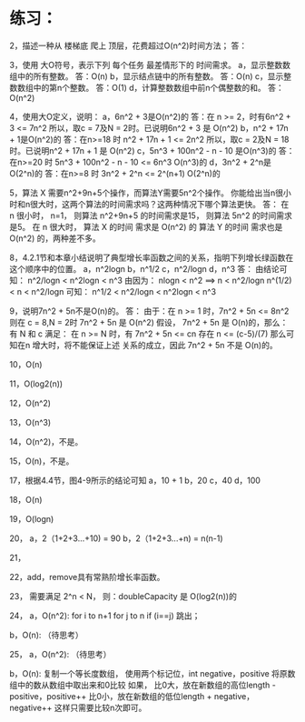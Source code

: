 # 练习：
  2，描述一种从 楼梯底 爬上 顶层，花费超过O(n^2)时间方法；
     答：

  3，使用 大O符号，表示下列 每个任务 最差情形下的 时间需求。
     a，显示整数数组中的所有整数。
        答：O(n)
     b，显示结点链中的所有整数。
        答：O(n)
     c，显示整数数组中的第n个整数。
        答：O(1)
     d，计算整数数组中前n个偶整数的和。
        答：O(n^2)

  4，使用大O定义，说明：
      a，6n^2 + 3是O(n^2)的
        答：在 n >= 2，时有6n^2 + 3 <= 7n^2
        所以，取c = 7及N = 2时。已说明6n^2 + 3 是 O(n^2)
      b，n^2 + 17n + 1是O(n^2)的
        答：在n>=18 时 n^2 + 17n + 1 <= 2n^2
        所以，取c = 2及N = 18时。已说明n^2 + 17n + 1 是 O(n^2)
      c，5n^3 + 100n^2 - n - 10 是O(n^3)的
        答：在n>=20 时 5n^3 + 100n^2 - n - 10 <= 6n^3 O(n^3)的
      d，3n^2 + 2^n是O(2^n)的
        答：在n>=8 时 3n^2 + 2^n <= 2^(n+1) O(2^n)的

  5，算法 X 需要n^2+9n+5个操作，而算法Y需要5n^2个操作。
  你能给出当n很小时和n很大时，这两个算法的时间需求吗？这两种情况下哪个算法更快。
      答：
      在 n 很小时， n=1，
      则算法 n^2+9n+5 的时间需求是15，
      则算法 5n^2 的时间需求是5。
      在 n 很大时，
      算法 X 的时间 需求是 O(n^2) 的
      算法 Y 的时间 需求也是 O(n^2) 的，两种差不多。

  8，4.2.1节和本章小结说明了典型增长率函数之间的关系，指明下列增长绿函数在这个顺序中的位置。
       a，n^2logn
       b，n^1/2
       c，n^2/logn
       d，n^3
     答：
     由结论可知：
        n^2/logn < n^2logn < n^3
     由因为：
        nlogn < n^2 ==> n < n^2/logn
        n^(1/2) < n < n^2/logn
        可知：
        n^1/2 < n^2/logn < n^2logn < n^3

  9，说明7n^2 + 5n不是O(n)的。
     答：
       由于：在 n >= 1 时，7n^2 + 5n <= 8n^2
       则在 c = 8,N = 2时 7n^2 + 5n 是 O(n^2)
       假设，
            7n^2 + 5n 是 O(n)的，那么：
            有 N 和 c 满足：
                在 n >= N 时，有 7n^2 + 5n <= cn 存在
                   n <= (c-5)/(7)
                   那么可知在n 增大时，将不能保证上述 关系的成立，因此 7n^2 + 5n 不是 O(n)的。

  10，O(n)

  11，O(log2(n))

  12，O(n^2)

  13，O(n^3)

  14，O(n^2)，不是。

  15，O(n)，不是。

  17，根据4.4节，图4-9所示的结论可知
    a，10 + 1
    b，20
    c，40
    d，100

  18，O(n)

  19，O(logn)

  20，
    a，2（1+2+3...+10) = 90
    b，2（1+2+3...+n) = n(n-1)

  21，

  22，add，remove具有常熟阶增长率函数。

  23，
  需要满足 2^n < N，
  则：doubleCapacity 是 O(log2(n))的

  24，
  a，O(n^2):
    for i to n+1
        for j to n
            if (i==j)
                跳出；

  b，O(n):
    （待思考）

  25，
  a，O(n^2):
    （待思考）

  b，O(n):
    复制一个等长度数组，
    使用两个标记位，int negative，positive
    将原数组中的数从数组中取出来和0比较
    如果，
        比0大，放在新数组的高位length - positive，positive++
        比0小，放在新数组的低位length + negative，negative++
    这样只需要比较n次即可。


